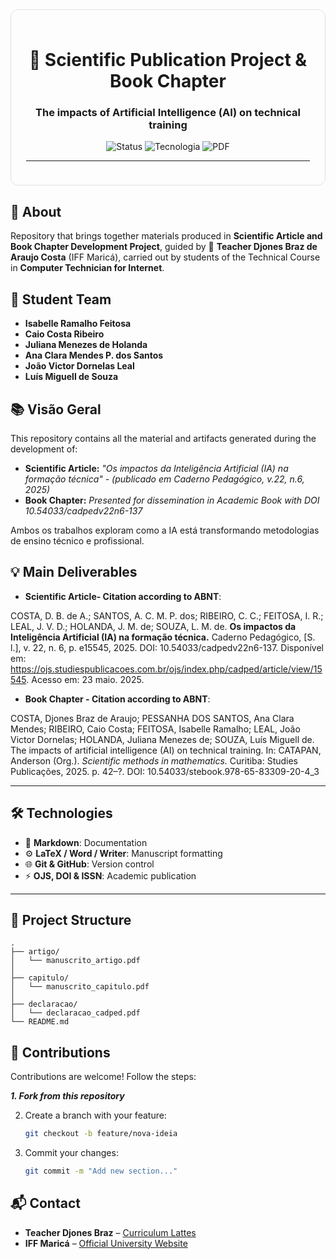 <!-- README.md -->

<div align="center" style="border:1px solid #e0e0e0; border-radius:12px; padding:24px; max-width:800px; margin:auto;">

  <h1>🚀 Scientific Publication Project &amp; Book Chapter</h1>
   <h3>The impacts of Artificial Intelligence (AI) on technical training</h3>
  <p>
    <img src="https://img.shields.io/badge/Status-Completed-brightgreen" alt="Status"/>
    <img src="https://img.shields.io/badge/Technology-IA-blue" alt="Tecnologia"/>
    <img src="https://img.shields.io/badge/Format-PDF-red" alt="PDF"/>
  </p>

  <hr/>
</div>

  ## 📘 About

  Repository that brings together materials produced in **Scientific Article and Book Chapter Development Project**, guided by 📝 **Teacher Djones Braz de Araujo Costa** (IFF Maricá), carried out by students of the Technical Course in **Computer Technician for Internet**.

  ## 👥 Student Team
  
  - **Isabelle Ramalho Feitosa** 
  - **Caio Costa Ribeiro**  
  - **Juliana Menezes de Holanda**  
  - **Ana Clara Mendes P. dos Santos**  
  - **João Victor Dornelas Leal**   
  - **Luís Miguell de Souza**  

## 📚 Visão Geral

This repository contains all the material and artifacts generated during the development of:

* **Scientific Article:** _"Os impactos da Inteligência Artificial (IA) na formação técnica" - (publicado em Caderno Pedagógico, v.22, n.6, 2025)_
* **Book Chapter:** _Presented for dissemination in Academic Book with DOI 10.54033/cadpedv22n6-137_

Ambos os trabalhos exploram como a IA está transformando metodologias de ensino técnico e profissional.

  ## 💡 Main Deliverables
  - **Scientific Article- Citation according to ABNT**:

COSTA, D. B. de A.; SANTOS, A. C. M. P. dos; RIBEIRO, C. C.; FEITOSA, I. R.; LEAL, J. V. D.; HOLANDA, J. M. de; SOUZA, L. M. de. **Os impactos da Inteligência Artificial (IA) na formação técnica.** Caderno Pedagógico, [S. l.], v. 22, n. 6, p. e15545, 2025. DOI: 10.54033/cadpedv22n6-137. Disponível em: https://ojs.studiespublicacoes.com.br/ojs/index.php/cadped/article/view/15545. Acesso em: 23 maio. 2025.
   
  - **Book Chapter - Citation according to ABNT**:

COSTA, Djones Braz de Araujo; PESSANHA DOS SANTOS, Ana Clara Mendes; RIBEIRO, Caio Costa; FEITOSA, Isabelle Ramalho; LEAL, João Victor Dornelas; HOLANDA, Juliana Menezes de; SOUZA, Luís Miguell de. The impacts of artificial intelligence (AI) on technical training. In: CATAPAN, Anderson (Org.). _Scientific methods in mathematics._ Curitiba: Studies Publicações, 2025. p. 42–⁠⁠?⁠. DOI: 10.54033/stebook.978-65-83309-20-4_3

  ---

  ## 🛠 Technologies

  - 📄 **Markdown**: Documentation  
  - ⚙️ **LaTeX / Word / Writer**: Manuscript formatting  
  - 🌐 **Git & GitHub**: Version control  
  - ⚡ **OJS, DOI & ISSN**: Academic publication

  ---

  ## 📁 Project Structure

  ```text
  .
  ├── artigo/
  │   └── manuscrito_artigo.pdf
  │ 
  ├── capitulo/
  │   └── manuscrito_capitulo.pdf
  │ 
  ├── declaracao/
  │   └── declaracao_cadped.pdf
  └── README.md
```

## 🤝 Contributions

Contributions are welcome! Follow the steps:

**_1. Fork from this repository_**

2. Create a branch with your feature:

   ```bash
   git checkout -b feature/nova-ideia
   ```
3. Commit your changes:

   ```bash
   git commit -m "Add new section..."
   ```
## 📬 Contact

* **Teacher Djones Braz** – [Curriculum Lattes](http://lattes.cnpq.br/2193402175919232)
* **IFF Maricá** – [Official University Website](https://www.iff.edu.br/)
